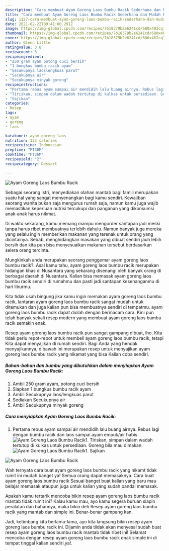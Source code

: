 ```yaml
---
description: "Cara membuat Ayam Goreng Laos Bumbu Racik Sederhana dan Mudah Dibuat"
title: "Cara membuat Ayam Goreng Laos Bumbu Racik Sederhana dan Mudah Dibuat"
slug: 1127-cara-membuat-ayam-goreng-laos-bumbu-racik-sederhana-dan-mudah-dibuat
date: 2021-02-22T09:41:00.291Z
image: https://img-global.cpcdn.com/recipes/7b18379b2e6241cd/680x482cq70/ayam-goreng-laos-bumbu-racik-foto-resep-utama.jpg
thumbnail: https://img-global.cpcdn.com/recipes/7b18379b2e6241cd/680x482cq70/ayam-goreng-laos-bumbu-racik-foto-resep-utama.jpg
cover: https://img-global.cpcdn.com/recipes/7b18379b2e6241cd/680x482cq70/ayam-goreng-laos-bumbu-racik-foto-resep-utama.jpg
author: Glenn Little
ratingvalue: 3.8
reviewcount: 3
recipeingredient:
- "250 gram ayam potong cuci bersih"
- "1 bungkus bumbu racik ayam"
- "Secukupnya laoslengkuas parut"
- "Secukupnya air"
- "Secukupnya minyak goreng"
recipeinstructions:
- "Pertama rebus ayam sampai air mendidih lalu buang airnya. Rebus lagi dengan bumbu racik dan laos sampai ayam empuk/air habis"
- "Tiriskan, simpan dalam wadah tertutup di kulkas untuk persediaan. Goreng bila mau dimakan"
- "Sajikan"
categories:
- Resep
tags:
- ayam
- goreng
- laos

katakunci: ayam goreng laos 
nutrition: 133 calories
recipecuisine: Indonesian
preptime: "PT38M"
cooktime: "PT36M"
recipeyield: "2"
recipecategory: Dessert

---
```



![Ayam Goreng Laos Bumbu Racik](https://img-global.cpcdn.com/recipes/7b18379b2e6241cd/680x482cq70/ayam-goreng-laos-bumbu-racik-foto-resep-utama.jpg)

Sebagai seorang istri, menyediakan olahan mantab bagi famili merupakan suatu hal yang sangat menyenangkan bagi kamu sendiri. Kewajiban seorang  wanita bukan saja mengurus rumah saja, namun kamu juga wajib memastikan keperluan nutrisi tercukupi dan panganan yang dikonsumsi anak-anak harus nikmat.

Di waktu  sekarang, kamu memang mampu mengorder santapan jadi meski tanpa harus ribet membuatnya terlebih dahulu. Namun banyak juga mereka yang selalu ingin memberikan makanan yang terenak untuk orang yang dicintainya. Sebab, menghidangkan masakan yang dibuat sendiri jauh lebih bersih dan kita pun bisa menyesuaikan makanan tersebut berdasarkan selera orang tercinta. 



Mungkinkah anda merupakan seorang penggemar ayam goreng laos bumbu racik?. Asal kamu tahu, ayam goreng laos bumbu racik merupakan hidangan khas di Nusantara yang sekarang disenangi oleh banyak orang di berbagai daerah di Nusantara. Kalian bisa memasak ayam goreng laos bumbu racik sendiri di rumahmu dan pasti jadi santapan kesenanganmu di hari liburmu.

Kita tidak usah bingung jika kamu ingin memakan ayam goreng laos bumbu racik, lantaran ayam goreng laos bumbu racik sangat mudah untuk ditemukan dan juga kalian pun bisa membuatnya sendiri di tempatmu. ayam goreng laos bumbu racik dapat diolah dengan bermacam cara. Kini pun telah banyak sekali resep modern yang membuat ayam goreng laos bumbu racik semakin enak.

Resep ayam goreng laos bumbu racik pun sangat gampang dibuat, lho. Kita tidak perlu repot-repot untuk membeli ayam goreng laos bumbu racik, tetapi Kita dapat menyajikan di rumah sendiri. Bagi Anda yang hendak menyajikannya, dibawah ini merupakan resep untuk menyajikan ayam goreng laos bumbu racik yang nikamat yang bisa Kalian coba sendiri.

<!--inarticleads1-->

##### Bahan-bahan dan bumbu yang dibutuhkan dalam menyiapkan Ayam Goreng Laos Bumbu Racik:

1. Ambil 250 gram ayam, potong cuci bersih
1. Siapkan 1 bungkus bumbu racik ayam
1. Ambil Secukupnya laos/lengkuas parut
1. Sediakan Secukupnya air
1. Ambil Secukupnya minyak goreng




<!--inarticleads2-->

##### Cara menyiapkan Ayam Goreng Laos Bumbu Racik:

1. Pertama rebus ayam sampai air mendidih lalu buang airnya. Rebus lagi dengan bumbu racik dan laos sampai ayam empuk/air habis
<img src="https://img-global.cpcdn.com/steps/e148a2aa8a6f0620/160x128cq70/ayam-goreng-laos-bumbu-racik-langkah-memasak-1-foto.jpg" alt="Ayam Goreng Laos Bumbu Racik">1. Tiriskan, simpan dalam wadah tertutup di kulkas untuk persediaan. Goreng bila mau dimakan
<img src="https://img-global.cpcdn.com/steps/79bd03252e518445/160x128cq70/ayam-goreng-laos-bumbu-racik-langkah-memasak-2-foto.jpg" alt="Ayam Goreng Laos Bumbu Racik">1. Sajikan
<img src="https://img-global.cpcdn.com/steps/23c4823e3b04618a/160x128cq70/ayam-goreng-laos-bumbu-racik-langkah-memasak-3-foto.jpg" alt="Ayam Goreng Laos Bumbu Racik">



Wah ternyata cara buat ayam goreng laos bumbu racik yang nikamt tidak rumit ini mudah banget ya! Semua orang dapat memasaknya. Cara buat ayam goreng laos bumbu racik Sesuai banget buat kalian yang baru mau belajar memasak ataupun juga untuk kalian yang sudah pandai memasak.

Apakah kamu tertarik mencoba bikin resep ayam goreng laos bumbu racik mantab tidak rumit ini? Kalau kamu mau, ayo kamu segera buruan siapin peralatan dan bahannya, maka bikin deh Resep ayam goreng laos bumbu racik yang mantab dan simple ini. Benar-benar gampang kan. 

Jadi, ketimbang kita berlama-lama, ayo kita langsung bikin resep ayam goreng laos bumbu racik ini. Dijamin anda tiidak akan menyesal sudah buat resep ayam goreng laos bumbu racik mantab tidak ribet ini! Selamat mencoba dengan resep ayam goreng laos bumbu racik enak simple ini di tempat tinggal kalian sendiri,ya!.


